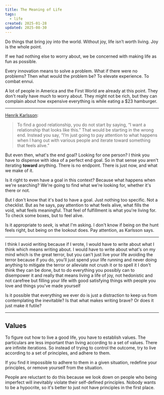 ```yaml
---
title: The Meaning of Life
tags:
  - life
created: 2025-01-28
updated: 2025-08-30
---
```


Do things that bring joy into the world. Without joy, life isn’t worth living. Joy is the whole point.

If we had nothing else to worry about, we be concerned with making life as fun as possible.

Every innovation means to solve a problem. What if there were no problems? Then what would the problem be? To elevate experience. To combat ennui.

A lot of people in America and the First World are already at this point. They don't really have much to worry about. They might not be rich, but they can complain about how expensive everything is while eating a $23 hamburger.

---

[Henrik Karlsson](https://www.henrikkarlsson.xyz/p/unfolding):

> To find a good relationship, you do not start by saying, “I want a relationship that looks like this.” That would be starting in the wrong end. Instead you say, “I’m just going to pay attention to what happens when I hang out with various people and iterate toward something that feels alive.”

But even then, what's the end goal? Looking for one person? I think you have to dispense with idea of a perfect end goal. So in that sense you aren't iterating **toward** anything. There is no endpoint. There is just now, and what we make of it.

Is it right to even have a goal in this context? Because what happens when we're searching? We're going to find what we're looking for, whether it's there or not.

But I don't know that it's bad to have a goal. Just nothing too specific. Not a checklist. But as he says, pay attention to what feels alive, what fills the void, what feels meaningful. That feel of fulfillment is what you're living for. To check some boxes, but to feel alive. 

Is it appropriate to *seek,* is what I'm asking. I don't know if being on the hunt feels right, but being on the lookout does. Pay attention, as Karlsson says.

---

I think I avoid writing because if I wrote, I would have to write about what I think which means writing about. I would have to write about what's on my mind which is the great terror, but you can't just live your life avoiding the terror because if you do, you'll just spend your life running and never doing anything to mitigate the terror or alleviate not crush it or to spell it I don't think they can be done, but to do everything you possibly can to disempower it and really that means living a life of joy, not hedonistic and not carefree but filling your life with good satisfying things with people you love and things you've made yourself

Is it possible that everything we ever do is just a distraction to keep us from contemplating the inevitable? Is that what makes writing brave? Or does it just make it futile?

---

## Values

To figure out how to live a good life, you have to establish values. The particulars are less important than living according to a set of values. There are infinite iterations. So instead of trying to control the outcome, try to live according to a set of principles, and adhere to them.

If you find it impossible to adhere to them in a given situation, redefine your principles, or remove yourself from the situation.

People are reluctant to do this because we look down on people who being imperfect will inevitably violate their self-defined principles. Nobody wants to be a hypocrite, so it's better to just not have principles in the first place.